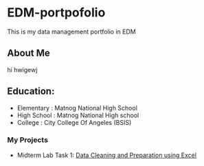 # EDM-portpofolio
This is my data management portfolio in EDM
## About Me
hi hwigewj
## Education:
- Elementary : Matnog National High School
-  High School : Matnog National High school
-  College : City College Of Angeles (BSIS)
### My Projects 
- Midterm Lab Task 1: [Data Cleaning  and Preparation using Excel]()
